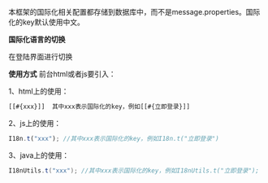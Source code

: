 本框架的国际化相关配置都存储到数据库中，而不是message.properties。国际化的key默认使用中文。

**国际化语言的切换**

在登陆界面进行切换

**使用方式**
前台html或者js要引入：
<div th:replace="common/scripts :: i18n"></div>

1、html上的使用：

```html
[[#{xxx}]]  其中xxx表示国际化的key，例如[[#{立即登录}]]
```

2、js上的使用：

```javascript
I18n.t("xxx"); //其中xxx表示国际化的key，例如I18n.t("立即登录")
```

3、java上的使用：

```java
I18nUtils.t("xxx"); //其中xxx表示国际化的key，例如I18nUtils.t("立即登录");
```
